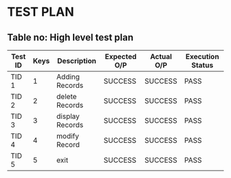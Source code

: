# TEST PLAN

## Table no: High level test plan

| **Test ID** | **Keys**|**Description** |**Expected O/P** | **Actual O/P** | Execution Status |
|-------------|---------|----------------|-----------------|----------------|------------------|
|  TID 1      |1        | Adding Records | SUCCESS         | SUCCESS        | PASS	           |
|  TID 2      |2        | delete Records | SUCCESS         | SUCCESS        | PASS	           |
|  TID 3      |3        | display Records| SUCCESS         | SUCCESS        | PASS	           |
|  TID 4      |4        | modify Record  | SUCCESS         | SUCCESS        | PASS	           |
|  TID 5      |5        | exit           | SUCCESS         | SUCCESS        | PASS	           |


